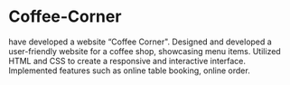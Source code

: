 # Coffee-Corner
have developed a website “Coffee Corner". Designed and developed a user-friendly website for a coffee shop, showcasing menu items. Utilized HTML and CSS to create a responsive and interactive interface. Implemented features such as online table booking, online order.
